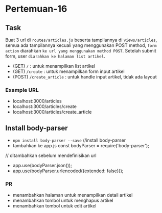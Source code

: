 # Pertemuan-16

## Task

Buat 3 url di `routes/articles.js` beserta tampilannya di `views/articles`, semua ada tampilannya kecuali yang menggunakan POST method, `form action` diarahkan `ke url yang menggunakan method POST`. Setelah submit form, user `diarahkan ke halaman list artikel`.

- (GET) `/` : untuk menampilkan list artikel
- (GET) `/create` : untuk menampilkan form input artikel
- (POST) `/create_article` : untuk handle input artikel, tidak ada layout

### Example URL

- localhost:3000/articles
- localhost:3000/articles/create
- localhost:3000/articles/create_article

## Install body-parser

- `npm install body-parser --save` //install body-parser
- tambahkan ke app.js
 const bodyParser = require('body-parser');

 // ditambahkan sebelum mendefinisikan url
 - app.use(bodyParser.json());
 - app.use(bodyParser.urlencoded({extended: false}));

 ### PR
  - menambahkan halaman untuk menampilkan detail artikel
  - menambahkan tombol untuk menghapus artikel
  - menambahkan tombol untuk edit artikel